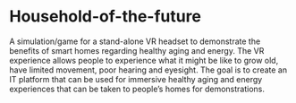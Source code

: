 # Household-of-the-future
A simulation/game for a stand-alone VR headset to demonstrate the benefits of smart homes regarding healthy aging and energy. The VR experience allows people to experience what it might be like to grow old, have limited movement, poor hearing and eyesight. The goal is to create an IT platform that can be used for immersive healthy aging and energy experiences that can be taken to people’s homes for demonstrations. 
